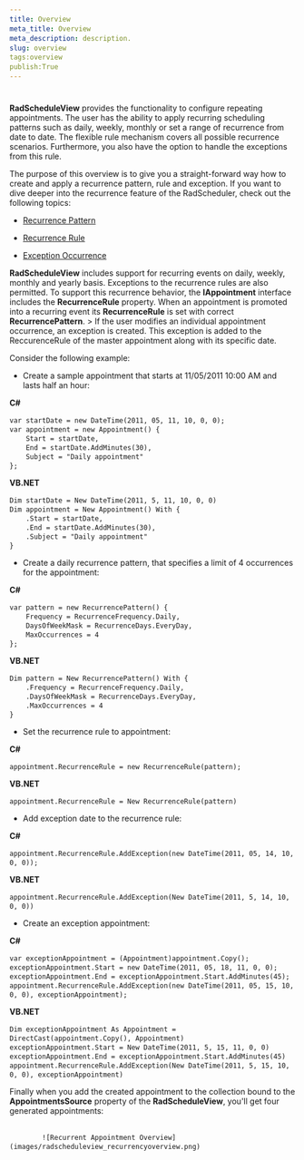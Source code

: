 ```yaml
---
title: Overview
meta_title: Overview
meta_description: description.
slug: overview
tags:overview
publish:True
---
```



# 

__RadScheduleView__ provides the functionality to configure repeating appointments. The user has the ability to apply recurring scheduling patterns such as daily, weekly, monthly or set a range of recurrence from date to date. The flexible rule mechanism covers all possible recurrence scenarios. Furthermore, you also have the option to handle the exceptions from this rule.
        

The purpose of this overview is to give you a straight-forward way how to create and apply a recurrence pattern, rule and exception. If you want to dive deeper into the recurrence feature of the RadScheduler, check out the following topics:

* [Recurrence Pattern](3F113E6D-5519-40FD-A3B3-6A46B2489318)

* [Recurrence Rule](048F4BD6-35B4-486C-A03D-44EED6F6D33D)

* [Exception Occurrence](#Exceptions)



__RadScheduleView__ includes support for recurring events on daily, weekly, monthly and yearly basis. Exceptions to the recurrence rules are also permitted. To support this recurrence behavior, the __IAppointment__ interface includes the __RecurrenceRule__ property. When an appointment is promoted into a recurring event its __RecurrenceRule__ is set with correct __RecurrencePattern__.
        >
            If the user modifies an individual appointment occurrence, an exception is created. This exception is added to the <legacyBold xmlns="http://ddue.schemas.microsoft.com/authoring/2003/5">ReccurenceRule</legacyBold> of the master appointment along with its specific date.
          

Consider the following example:

* Create a sample appointment that starts at 11/05/2011 10:00 AM and lasts half an hour: 


 __C#__
    


	var startDate = new DateTime(2011, 05, 11, 10, 0, 0);
	var appointment = new Appointment() {
	    Start = startDate,
	    End = startDate.AddMinutes(30),
	    Subject = "Daily appointment"
	};




 __VB.NET__
    


	Dim startDate = New DateTime(2011, 5, 11, 10, 0, 0)
	Dim appointment = New Appointment() With {
	    .Start = startDate,
	    .End = startDate.AddMinutes(30),
	    .Subject = "Daily appointment"
	}



* Create a daily recurrence pattern, that specifies a limit of 4 occurrences for the appointment: 


 __C#__
    


	var pattern = new RecurrencePattern() {
	    Frequency = RecurrenceFrequency.Daily,
	    DaysOfWeekMask = RecurrenceDays.EveryDay,
	    MaxOccurrences = 4
	};




 __VB.NET__
    


	Dim pattern = New RecurrencePattern() With {
	    .Frequency = RecurrenceFrequency.Daily,
	    .DaysOfWeekMask = RecurrenceDays.EveryDay,
	    .MaxOccurrences = 4
	}



* Set the recurrence rule to appointment: 


 __C#__
    


	appointment.RecurrenceRule = new RecurrenceRule(pattern);




 __VB.NET__
    


	appointment.RecurrenceRule = New RecurrenceRule(pattern)



* Add exception date to the recurrence rule: 


 __C#__
    


	appointment.RecurrenceRule.AddException(new DateTime(2011, 05, 14, 10, 0, 0));




 __VB.NET__
    


	appointment.RecurrenceRule.AddException(New DateTime(2011, 5, 14, 10, 0, 0))



* Create an exception appointment: 


 __C#__
    


	var exceptionAppointment = (Appointment)appointment.Copy();
	exceptionAppointment.Start = new DateTime(2011, 05, 18, 11, 0, 0);
	exceptionAppointment.End = exceptionAppointment.Start.AddMinutes(45);
	appointment.RecurrenceRule.AddException(new DateTime(2011, 05, 15, 10, 0, 0), exceptionAppointment);




 __VB.NET__
    


	Dim exceptionAppointment As Appointment = DirectCast(appointment.Copy(), Appointment)
	exceptionAppointment.Start = New DateTime(2011, 5, 15, 11, 0, 0)
	exceptionAppointment.End = exceptionAppointment.Start.AddMinutes(45)
	appointment.RecurrenceRule.AddException(New DateTime(2011, 5, 15, 10, 0, 0), exceptionAppointment)



Finally when you add the created appointment to the collection bound to the __AppointmentsSource__ property of the __RadScheduleView__, you'll get four generated appointments:
        




               
            ![Recurrent Appointment Overview](images/radscheduleview_recurrencyoverview.png)

